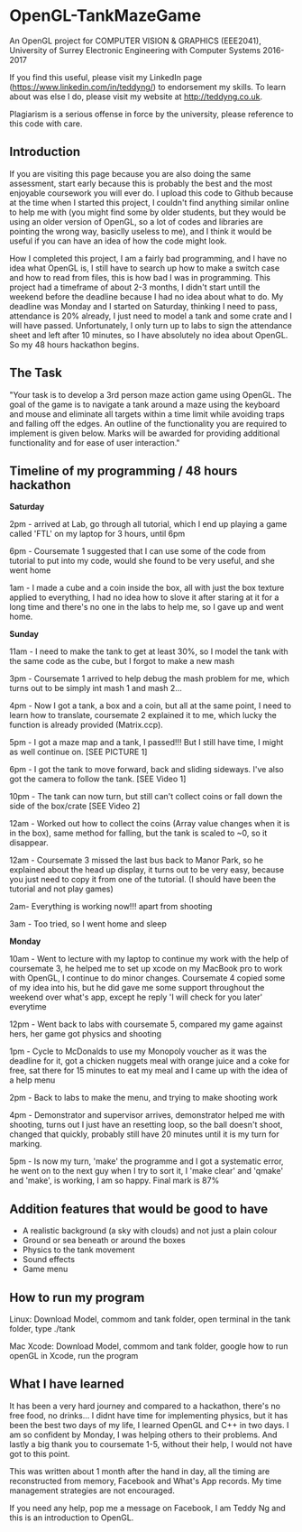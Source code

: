 # OpenGL-TankMazeGame

An OpenGL project for COMPUTER VISION & GRAPHICS (EEE2041), University of Surrey Electronic Engineering with Computer Systems 2016-2017

If you find this useful, please visit my LinkedIn page (https://www.linkedin.com/in/teddyng/) to endorsement my skills. To learn about was else I do, please visit my website at http://teddyng.co.uk.

Plagiarism is a serious offense in force by the university, please reference to this code with care.

## Introduction

If you are visiting this page because you are also doing the same assessment, start early because this is probably the best and the most enjoyable coursework you will ever do. I upload this code to Github because at the time when I started this project, I couldn't find anything similar online to help me with (you might find some by older students, but they would be using an older version of OpenGL, so a lot of codes and libraries are pointing the wrong way, basiclly useless to me), and I think it would be useful if you can have an idea of how the code might look.

How I completed this project, I am a fairly bad programming, and I have no idea what OpenGL is, I still have to search up how to make a switch case and how to read from files, this is how bad I was in programming. This project had a timeframe of about 2-3 months, I didn't start untill the weekend before the deadline because I had no idea about what to do. My deadline was Monday and I started on Saturday, thinking I need to pass, attendance is 20% already, I just need to model a tank and some crate and I will have passed. Unfortunately, I only turn up to labs to sign the attendance sheet and left after 10 minutes, so I have absolutely no idea about OpenGL. So my 48 hours hackathon begins.

## The Task

"Your task is to develop a 3rd person maze action game using OpenGL. The goal of the game is to navigate a tank around a maze using the keyboard and mouse and eliminate all targets within a time limit while avoiding traps and falling off the edges. An outline of the functionality you are required to implement is given below. Marks will be awarded for providing additional functionality and for ease of user interaction."


## Timeline of my programming / 48 hours hackathon

**Saturday**

2pm - arrived at Lab, go through all tutorial, which I end up playing a game called 'FTL' on my laptop for 3 hours, until 6pm

6pm - Coursemate 1 suggested that I can use some of the code from tutorial to put into my code, would she found to be very useful, and she went home

1am - I made a cube and a coin inside the box, all with just the box texture applied to everything, I had no idea how to slove it after staring at it for a long time and there's no one in the labs to help me, so I gave up and went home.


**Sunday**

11am - I need to make the tank to get at least 30%, so I model the tank with the same code as the cube, but I forgot to make a new mash

3pm - Coursemate 1 arrived to help debug the mash problem for me, which turns out to be simply int mash 1 and mash 2...

4pm - Now I got a tank, a box and a coin, but all at the same point, I need to learn how to translate, coursemate 2 explained it to me, which lucky the function is already provided (Matrix.ccp).

5pm - I got a maze map and a tank, I passed!!! But I still have time, I might as well continue on. [SEE PICTURE 1]

6pm - I got the tank to move forward, back and sliding sideways. I've also got the camera to follow the tank. [SEE Video 1] 

10pm - The tank can now turn, but still can't collect coins or fall down the side of the box/crate [SEE Video 2]

12am - Worked out how to collect the coins (Array value changes when it is in the box), same method for falling, but the tank is scaled to ~0, so it disappear.

12am - Coursemate 3 missed the last bus back to Manor Park, so he explained about the head up display, it turns out to be very easy, because you just need to copy it from one of the tutorial. (I should have been the tutorial and not play games)

2am- Everything is working now!!! apart from shooting

3am - Too tried, so I went home and sleep


**Monday**

10am - Went to lecture with my laptop to continue my work with the help of coursemate 3, he helped me to set up xcode on my MacBook pro to work with OpenGL, I continue to do minor changes. Coursemate 4 copied some of my idea into his, but he did gave me some support throughout the weekend over what's app, except he reply 'I will check for you later' everytime

12pm - Went back to labs with coursemate 5, compared my game against hers, her game got physics and shooting

1pm - Cycle to McDonalds to use my Monopoly voucher as it was the deadline for it, got a chicken nuggets meal with orange juice and a coke for free, sat there for 15 minutes to eat my meal and I came up with the idea of a help menu

2pm - Back to labs to make the menu, and trying to make shooting work

4pm - Demonstrator and supervisor arrives, demonstrator helped me with shooting, turns out I just have an resetting loop, so the ball doesn't shoot, changed that quickly, probably still have 20 minutes until it is my turn for marking.

5pm - Is now my turn, 'make' the programme and I got a systematic error, he went on to the next guy when I try to sort it, I 'make clear' and 'qmake' and 'make', is working, I am so happy. Final mark is 87%

## Addition features that would be good to have

- A realistic background (a sky with clouds) and not just a plain colour
- Ground or sea beneath or around the boxes
- Physics to the tank movement
- Sound effects
- Game menu

## How to run my program

Linux: Download Model, commom and tank folder, open terminal in the tank folder, type ./tank

Mac Xcode: Download Model, commom and tank folder, google how to run openGL in Xcode, run the program 


## What I have learned

It has been a very hard journey and compared to a hackathon, there's no free food, no drinks... I didnt have time for implementing physics, but it has been the best two days of my life, I learned OpenGL and C++ in two days. I am so confident by Monday, I was helping others to their problems. And lastly a big thank you to coursemate 1-5, without their help, I would not have got to this point.

This was written about 1 month after the hand in day, all the timing are reconstructed from memory, Facebook and What's App records. My time management strategies are not encouraged.

If you need any help, pop me a message on Facebook, I am Teddy Ng and this is an introduction to OpenGL.
